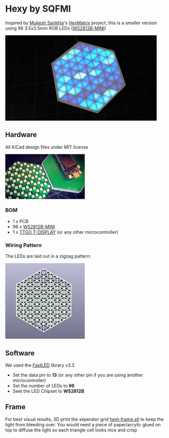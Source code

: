 # Hexy by SQFMI

Inspired by [Mukesh Sankhla](https://www.youtube.com/c/MukeshSankhla)'s [HexMatrix](https://hackaday.io/project/173732-rgb-hexmatrix-iot-clock) project, this is a smaller version using 96 3.5x3.5mm RGB LEDs ([WS2812B-MINI](https://www.adafruit.com/product/2659))

![hexy](hexygif.gif)

## Hardware
All KiCad design files under MIT license

<img src="hexy.jpg" width="50%">

### BOM
- 1 x PCB
- 96 x [WS2812B-MINI](https://www.adafruit.com/product/2659)
- 1 x [TTGO T-DISPLAY](https://www.aliexpress.com/item/33048962331.html) (or any other microcontroller)
### Wiring Pattern
The LEDs are laid out in a zigzag pattern:

<img src="hexy-wiring-pattern.png" width="50%">

## Software
We used the [FastLED](https://github.com/FastLED/FastLED) library v3.3
- Set the data pin to **13** (or any other pin if you are using another microcontroller)
- Set the number of LEDs to **96**
- Seet the LED Chipset to **WS2812B**

## Frame
For best visual results, 3D print the seperator grid [hext-frame.stl](hexy-frame.stl) to keep the light from bleeding over. You would need a piece of paper/acrylic glued on top to diffuse the light so each triangle cell looks nice and crisp
